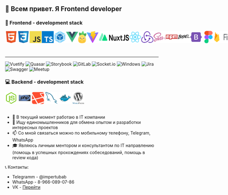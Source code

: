 ## 👋 Всем привет. Я Frontend developer

### 👀 Frontend - development stack
<div style="display:flex;">
    <img width="40px" height="40px" src="images/html5.svg"/>
    <img width="40px" height="40px" src="images/css3.svg"/>
    <img width="40px" height="40px" src="images/js.svg"/>
    <img width="40px" height="40px" src="images/ts.svg"/>
    <img width="40px" height="40px" src="images/webpack.svg"/>
    <img width="40px" height="40px" src="images/vue.png"/>
    <img width="40px" height="40px" src="images/pinia.svg"/>
    <img width="40px" height="40px" src="images/vite.svg"/>
    <img width="100px" height="40px" src="images/nuxt.svg"/>
    <img width="40px" height="40px" src="images/react.svg"/>
    <img width="40px" height="40px" src="images/redux.svg"/>
    <img width="40px" height="40px" src="images/sass.svg"/>
    <img width="40px" height="40px" src="images/npm.svg"/>
    <img width="40px" height="40px" src="images/babel.svg"/>
    <img width="40px" height="40px" src="images/bootstrap.svg"/>
    <img width="40px" height="40px" src="images/figma.svg"/>
    <img width="100px" height="40px" src="images/firebase.svg"/>
    <img width="40px" height="40px" src="images/jquery.svg"/>
    <img width="40px" height="40px" src="images/pwa.svg"/>
    <img width="40px" height="40px" src="images/github.svg"/>
    <img width="40px" height="40px" src="images/jest.png"/>
    <img width="150px" src="images/cicd.png"/>
    <img width="40px" height="40px" src="images/angular.svg"/>
    <img width="40px" height="40px" src="images/jetbrains.svg"/>
</div>

---

![Vuetify](https://img.shields.io/badge/Vuetify-1867C0?style=for-the-badge&logo=vuetify&logoColor=AEDDFF)
![Quasar](https://img.shields.io/badge/Quasar-16B7FB?style=for-the-badge&logo=quasar&logoColor=black)
![Storybook](https://img.shields.io/badge/-Storybook-FF4785?style=for-the-badge&logo=storybook&logoColor=white)
![GitLab](https://img.shields.io/badge/gitlab-%23181717.svg?style=for-the-badge&logo=gitlab&logoColor=white)
![Socket.io](https://img.shields.io/badge/Socket.io-black?style=for-the-badge&logo=socket.io&badgeColor=010101)
![Windows](https://img.shields.io/badge/Windows-0078D6?style=for-the-badge&logo=windows&logoColor=white)
![Jira](https://img.shields.io/badge/jira-%230A0FFF.svg?style=for-the-badge&logo=jira&logoColor=white)
![Swagger](https://img.shields.io/badge/-Swagger-%23Clojure?style=for-the-badge&logo=swagger&logoColor=white)
![Meetup](https://img.shields.io/badge/Meetup-f64363?style=for-the-badge&logo=meetup&logoColor=white)

### 💻 Backend - development stack
<div style="sidplay:flex">
    <img width="40px" height="40px" src="images/node-js.svg"/>
    <img width="40px" height="40px" src="images/php.svg"/>
    <img width="40px" height="40px" src="images/laravel.svg"/>
    <img width="40px" height="40px" src="images/mysql.svg"/>
    <img width="40px" height="40px" src="images/docker.svg"/>
    <img width="40px" height="40px" src="images/wordpress.svg"/>
</div>
 
 <br/>

- 🌱 В текущий момент работаю в IT компании
- 💞️ Ищу единомышленников для обмена опытом и разработки интересных проектов
- 📫 Со мной связаться можно по мобильному телефону, Telegram, WhatsApp
- 🎓 Являюсь личным ментором и консультантом по IT направлению (помощь в успешных прохождениях собеседований, помощь в review кода)

📞 Контакты:
- Telegramm - @impertubab
- WhatsApp - 8-966-089-07-86
- VK - [Перейти](https://vk.com/id43471214)


